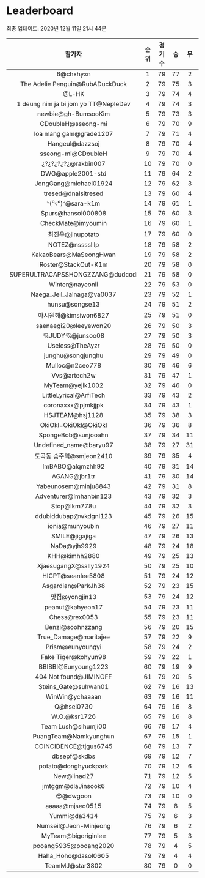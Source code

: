 # Leaderboard
최종 업데이트: 2020년 12월 11일 21시 44분




| 참가자 | 순위 | 경기수 | 승 | 무 | 패 | 승점 |
|:---:|:---:|:---:|:---:|:---:|:---:|:---:|
| 6@chxhyxn | 1 | 79 | 77 | 2 | 0 | 233 |
| The Adelie Penguin@RubADuckDuck | 2 | 79 | 75 | 3 | 1 | 228 |
| @L-HK | 3 | 79 | 74 | 4 | 1 | 226 |
| 1 deung nim ja bi jom yo TT@NepleDev | 4 | 79 | 74 | 3 | 2 | 225 |
| newbie@gh-BumsooKim | 5 | 79 | 73 | 3 | 3 | 222 |
| CDoubleH@sseong-mi | 6 | 79 | 70 | 9 | 0 | 219 |
| loa mang gam@grade1207 | 7 | 79 | 71 | 4 | 4 | 217 |
| Hangeul@dazzsoj | 8 | 79 | 70 | 4 | 5 | 214 |
| sseong-mi@CDoubleH | 9 | 79 | 70 | 4 | 5 | 214 |
| ¿?¿?¿?¿?¿@rakbin007 | 10 | 79 | 70 | 0 | 9 | 210 |
| DWG@apple2001-std | 11 | 79 | 64 | 2 | 13 | 194 |
| JongGang@michael01924 | 12 | 79 | 62 | 3 | 14 | 189 |
| tresed@dnalsitresed | 13 | 79 | 60 | 4 | 15 | 184 |
| ◝(⁰▿⁰)◜@sara-k1m | 14 | 79 | 61 | 1 | 17 | 184 |
| Spurs@hansol000808 | 15 | 79 | 60 | 3 | 16 | 183 |
| CheckMate@imyoumin | 16 | 79 | 60 | 1 | 18 | 181 |
| 최진우@jinupotato | 17 | 79 | 60 | 0 | 19 | 180 |
| NOTEZ@nsssslllp | 18 | 79 | 58 | 2 | 19 | 176 |
| KakaoBears@MaSeongHwan | 19 | 79 | 58 | 2 | 19 | 176 |
| Roster@StackOut-K1m | 20 | 79 | 58 | 0 | 21 | 174 |
| SUPERULTRACAPSSHONGZZANG@dudcodi | 21 | 79 | 58 | 0 | 21 | 174 |
| Winter@nayeonii | 22 | 79 | 53 | 0 | 26 | 159 |
| Naega_Jeil_Jalnaga@va0037 | 23 | 79 | 52 | 1 | 26 | 157 |
| hunsu@songse13 | 24 | 79 | 51 | 2 | 26 | 155 |
| 아시원해@kimsiwon6827 | 25 | 79 | 51 | 0 | 28 | 153 |
| saenaegi20@leeyewon20 | 26 | 79 | 50 | 3 | 26 | 153 |
| 💘JUDY💘@junsoo08 | 27 | 79 | 50 | 3 | 26 | 153 |
| Useless@TheAyzr | 28 | 79 | 50 | 0 | 29 | 150 |
| junghu@songjunghu | 29 | 79 | 49 | 0 | 30 | 147 |
| Mulloc@n2ceo778 | 30 | 79 | 46 | 6 | 27 | 144 |
| Vvs@artech2w | 31 | 79 | 47 | 1 | 31 | 142 |
| MyTeam@yejik1002 | 32 | 79 | 46 | 0 | 33 | 138 |
| LittleLyrical@ArfiTech | 33 | 79 | 43 | 2 | 34 | 131 |
| coronaxxx@pjmkjjpk | 34 | 79 | 43 | 1 | 35 | 130 |
| HSJTEAM@hsj1128 | 35 | 79 | 38 | 3 | 38 | 117 |
| OkiOkl=OkiOkl@OkiOkl | 36 | 79 | 36 | 8 | 35 | 116 |
| SpongeBob@sunjooahn | 37 | 79 | 34 | 11 | 34 | 113 |
| Undefined_name@baryu97 | 38 | 79 | 27 | 31 | 21 | 112 |
| 도곡동 솜주먹@smjeon2410 | 39 | 79 | 35 | 4 | 40 | 109 |
| ImBABO@alqmzhh92 | 40 | 79 | 31 | 14 | 34 | 107 |
| AGANG@jbr1tr | 41 | 79 | 30 | 14 | 35 | 104 |
| Yabeunosem@minju8843 | 42 | 79 | 31 | 8 | 40 | 101 |
| Adventurer@Imhanbin123 | 43 | 79 | 32 | 3 | 44 | 99 |
| Stop@lkm778u | 44 | 79 | 32 | 3 | 44 | 99 |
| ddubiddubap@wkdgnl123 | 45 | 79 | 26 | 15 | 38 | 93 |
| ionia@munyoubin | 46 | 79 | 27 | 11 | 41 | 92 |
| SMILE@jigajiga | 47 | 79 | 26 | 13 | 40 | 91 |
| NaDa@yjh9929 | 48 | 79 | 24 | 18 | 37 | 90 |
| KHH@kimhh2880 | 49 | 79 | 25 | 13 | 41 | 88 |
| XjaesugangX@sally1924 | 50 | 79 | 25 | 10 | 44 | 85 |
| HICPT@seanlee5808 | 51 | 79 | 24 | 12 | 43 | 84 |
| Asgardian@ParkJh38 | 52 | 79 | 23 | 15 | 41 | 84 |
| 맛집@yongjin13 | 53 | 79 | 24 | 12 | 43 | 84 |
| peanut@kahyeon17 | 54 | 79 | 23 | 11 | 45 | 80 |
| Chess@rex0053 | 55 | 79 | 23 | 11 | 45 | 80 |
| Benzi@soohnzzang | 56 | 79 | 20 | 15 | 44 | 75 |
| True_Damage@maritajee | 57 | 79 | 22 | 9 | 48 | 75 |
| Prism@eunyoungyi | 58 | 79 | 24 | 2 | 53 | 74 |
| Fake Tiger@kohyun98 | 59 | 79 | 22 | 1 | 56 | 67 |
| BBIBBI@Eunyoung1223 | 60 | 79 | 19 | 9 | 51 | 66 |
| 404 Not found@JIMINOFF | 61 | 79 | 20 | 5 | 54 | 65 |
| Steins_Gate@suhwan01 | 62 | 79 | 16 | 13 | 50 | 61 |
| WinWin@ychaaaan | 63 | 79 | 16 | 11 | 52 | 59 |
| Q@hsel0730 | 64 | 79 | 16 | 8 | 55 | 56 |
| W.O.@ksr1726 | 65 | 79 | 16 | 8 | 55 | 56 |
| Team Lush@sihumji00 | 66 | 79 | 17 | 4 | 58 | 55 |
| PuangTeam@Namkyunghun | 67 | 79 | 15 | 1 | 63 | 46 |
| COINCIDENCE@tjgus6745 | 68 | 79 | 13 | 7 | 59 | 46 |
| dbsepf@skdbs | 69 | 79 | 12 | 7 | 60 | 43 |
| potato@donghyuckpark | 70 | 79 | 12 | 6 | 61 | 42 |
| New@linad27 | 71 | 79 | 12 | 5 | 62 | 41 |
| jmtggm@dlaJinsook6 | 72 | 79 | 10 | 4 | 65 | 34 |
| 😎@dwgoon | 73 | 79 | 10 | 0 | 69 | 30 |
| aaaaa@mjseo0515 | 74 | 79 | 8 | 5 | 66 | 29 |
| Yummi@da3414 | 75 | 79 | 6 | 3 | 70 | 21 |
| Numseil@Jeon-Minjeong | 76 | 79 | 6 | 2 | 71 | 20 |
| MyTeam@bigoriginlee | 77 | 79 | 5 | 3 | 71 | 18 |
| pooang5935@pooang2020 | 78 | 79 | 4 | 5 | 70 | 17 |
| Haha_Hoho@dasol0605 | 79 | 79 | 4 | 4 | 71 | 16 |
| TeamMJ@star3802 | 80 | 79 | 0 | 0 | 79 | 0 |